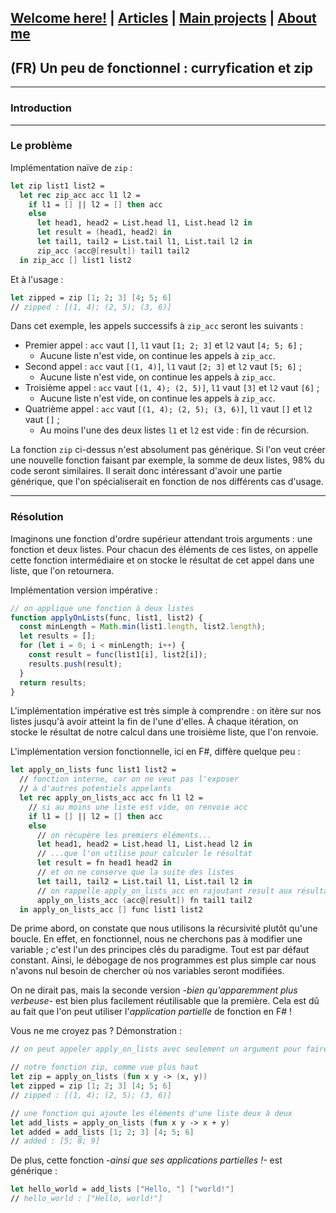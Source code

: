 ## [Welcome here!](https://vpenando.github.io) | [Articles](https://vpenando.github.io/articles.html) | [Main projects](https://vpenando.github.io/projects.html) | [About me](https://vpenando.github.io/about.html)

## (FR) Un peu de fonctionnel : curryfication et zip

---

### Introduction

---

### Le problème

Implémentation naïve de `zip` :

```fsharp
let zip list1 list2 =
  let rec zip_acc acc l1 l2 =
    if l1 = [] || l2 = [] then acc
    else
      let head1, head2 = List.head l1, List.head l2 in
      let result = (head1, head2) in
      let tail1, tail2 = List.tail l1, List.tail l2 in
      zip_acc (acc@[result]) tail1 tail2
  in zip_acc [] list1 list2
```
Et à l'usage :
```fsharp
let zipped = zip [1; 2; 3] [4; 5; 6]
// zipped : [(1, 4); (2, 5); (3, 6)]
```
Dans cet exemple, les appels successifs à `zip_acc` seront les suivants :
* Premier appel : `acc` vaut `[]`, `l1` vaut `[1; 2; 3]` et `l2` vaut `[4; 5; 6]` ;
  * Aucune liste n'est vide, on continue les appels à `zip_acc`.
* Second appel : `acc` vaut `[(1, 4)]`, `l1` vaut `[2; 3]` et `l2` vaut `[5; 6]` ;
  * Aucune liste n'est vide, on continue les appels à `zip_acc`.
* Troisième appel : `acc` vaut `[(1, 4); (2, 5)]`, `l1` vaut `[3]` et `l2` vaut `[6]` ;
  * Aucune liste n'est vide, on continue les appels à `zip_acc`.
* Quatrième appel : `acc` vaut `[(1, 4); (2, 5); (3, 6)]`, `l1` vaut `[]` et `l2` vaut `[]` ;
  * Au moins l'une des deux listes `l1` et `l2` est vide : fin de récursion.

La fonction `zip` ci-dessus n'est absolument pas générique.
Si l'on veut créer une nouvelle fonction faisant par exemple, la somme de deux listes, 98% du code seront similaires.
Il serait donc intéressant d'avoir une partie générique, que l'on spécialiserait en fonction de nos différents cas d'usage.

---

### Résolution
Imaginons une fonction d'ordre supérieur attendant trois arguments : une fonction et deux listes.
Pour chacun des éléments de ces listes, on appelle cette fonction intermédiaire et on stocke le résultat de cet appel dans une liste, que l'on retournera.

Implémentation version impérative :
```js
// on applique une fonction à deux listes
function applyOnLists(func, list1, list2) {
  const minLength = Math.min(list1.length, list2.length);
  let results = [];
  for (let i = 0; i < minLength; i++) {
    const result = func(list1[i], list2[i]);
    results.push(result);
  }
  return results;
}
```
L'implémentation impérative est très simple à comprendre : on itère sur nos listes jusqu'à avoir atteint la fin de l'une d'elles.
À chaque itération, on stocke le résultat de notre calcul dans une troisième liste, que l'on renvoie.

L'implémentation version fonctionnelle, ici en F#, diffère quelque peu :
```fsharp
let apply_on_lists func list1 list2 =
  // fonction interne, car on ne veut pas l'exposer
  // à d'autres potentiels appelants
  let rec apply_on_lists_acc acc fn l1 l2 =
    // si au moins une liste est vide, on renvoie acc
    if l1 = [] || l2 = [] then acc
    else
      // on récupère les premiers éléments...
      let head1, head2 = List.head l1, List.head l2 in
      // ...que l'on utilise pour calculer le résultat
      let result = fn head1 head2 in
      // et on ne conserve que la suite des listes
      let tail1, tail2 = List.tail l1, List.tail l2 in
      // on rappelle apply_on_lists_acc en rajoutant result aux résultats !
      apply_on_lists_acc (acc@[result]) fn tail1 tail2
  in apply_on_lists_acc [] func list1 list2
```
De prime abord, on constate que nous utilisons la récursivité plutôt qu'une boucle.
En effet, en fonctionnel, nous ne cherchons pas à modifier une variable ; c'est l'un des principes clés du paradigme. Tout est par défaut constant.
Ainsi, le débogage de nos programmes est plus simple car nous n'avons nul besoin de chercher où nos variables seront modifiées.

On ne dirait pas, mais la seconde version *-bien qu'apparemment plus verbeuse-* est bien plus facilement réutilisable que la première.
Cela est dû au fait que l'on peut utiliser l'*application partielle* de fonction en F# !

Vous ne me croyez pas ? Démonstration :
```fsharp
// on peut appeler apply_on_lists avec seulement un argument pour faire de nouvelles fonctions !

// notre fonction zip, comme vue plus haut
let zip = apply_on_lists (fun x y -> (x, y))
let zipped = zip [1; 2; 3] [4; 5; 6]
// zipped : [(1, 4); (2, 5); (3, 6)]

// une fonction qui ajoute les éléments d'une liste deux à deux
let add_lists = apply_on_lists (fun x y -> x + y)
let added = add_lists [1; 2; 3] [4; 5; 6]
// added : [5; 8; 9]
```
De plus, cette fonction *-ainsi que ses applications partielles !-* est générique :
```fsharp
let hello_world = add_lists ["Hello, "] ["world!"]
// hello_world : ["Hello, world!"]
```
